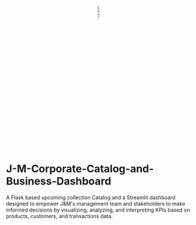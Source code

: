 <p align="center">
  <img src="https://user-images.githubusercontent.com/114337279/230568710-9de5ffda-ff76-4f74-9762-4878a7221d52.png" alt="Small logo" width="10%">
</p>

# J-M-Corporate-Catalog-and-Business-Dashboard
A Flask based upcoming collection Catalog and a Streamlit dashboard designed to empower J&amp;M's management team and stakeholders to make informed decisions by visualizing, analyzing, and interpreting KPIs based on products, customers, and transactions data.
